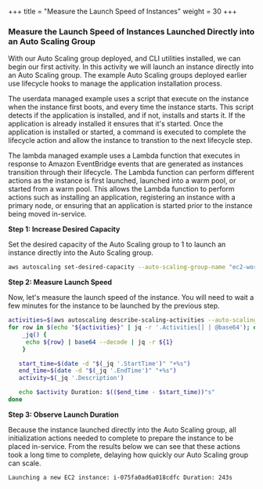 +++
title = "Measure the Launch Speed of Instances"
weight = 30
+++


### Measure the Launch Speed of Instances Launched Directly into an Auto Scaling Group

With our Auto Scaling group deployed, and CLI utilities installed, we can begin our first activity. In this activity we will launch an instance directly into an Auto Scaling group. The example Auto Scaling groups deployed earlier use lifecycle hooks to manage the application installation process.

The userdata managed example uses a script that execute on the instance when the instance first boots, and every time the instance starts. This script detects if the application is installed, and if not, installs and starts it. If the application is already installed it ensures that it's started. Once the application is installed or started, a command is executed to complete the lifecycle action and allow the instance to transtion to the next lifecycle step.

The lambda managed example uses a Lambda function that executes in response to Amazon EventBridge events that are generated as instances transition through their lifecycle. The Lambda function can perform different actions as the instance is first launched, launched into a warm pool, or started from a warm pool. This allows the Lambda function to perform actions such as installing an application, registering an instance with a primary node, or ensuring that an application is started prior to the instance being moved in-service.

**Step 1: Increase Desired Capacity**

Set the desired capacity of the Auto Scaling group to 1 to launch an instance directly into the Auto Scaling group.

```bash
aws autoscaling set-desired-capacity --auto-scaling-group-name "ec2-workshop-asg" --desired-capacity 1
```

**Step 2: Measure Launch Speed**

Now, let's measure the launch speed of the instance. You will need to wait a few minutes for the instance to be launched by the previous step.

```bash
activities=$(aws autoscaling describe-scaling-activities --auto-scaling-group-name "ec2-workshop-asg")
for row in $(echo "${activities}" | jq -r '.Activities[] | @base64'); do
    _jq() {
     echo ${row} | base64 --decode | jq -r ${1}
    }

   start_time=$(date -d "$(_jq '.StartTime')" "+%s")
   end_time=$(date -d "$(_jq '.EndTime')" "+%s")
   activity=$(_jq '.Description')

   echo $activity Duration: $(($end_time - $start_time))"s"
done
```

**Step 3: Observe Launch Duration**

Because the instance launched directly into the Auto Scaling group, all initialization actions needed to complete to prepare the instance to be placed in-service. From the results below we can see that these actions took a long time to complete, delaying how quickly our Auto Scaling group can scale.

```
Launching a new EC2 instance: i-075fa0ad6a018cdfc Duration: 243s
```
